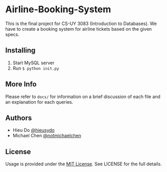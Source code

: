# Airline-Booking-System

This is the final project for CS-UY 3083 (Introduction to Databases). We have to create a booking system for airline tickets based on the given specs. 

## Installing
1. Start MySQL server 
1. Run `$ python init.py`

## More Info
Please refer to `docs/` for information on a brief discussion of each file and an explanation for each queries. 

## Authors
- Hieu Do [@hieusydo](https://github.com/hieusydo) 
- Michael Chen [@notmichaelchen](https://github.com/notmichaelchen) 

## License
Usage is provided under the [MIT License](http://opensource.org/licenses/mit-license.php). See LICENSE for the full details.



